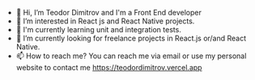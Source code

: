 - 👋 Hi, I’m Teodor Dimitrov and I'm a Front End developer
- 👀 I’m interested in React js and React Native projects.
- :book: I'm currently learning unit and integration tests.
- 🌱 I’m currently looking for freelance projects in React.js or/and React Native.
- 📫 How to reach me? You can reach me via email or use my personal website to contact me https://teodordimitrov.vercel.app

<!---
TeodorDimitrov89/TeodorDimitrov89 is a ✨ special ✨ repository because its `README.md` (this file) appears on your GitHub profile.
You can click the Preview link to take a look at your changes.
--->
